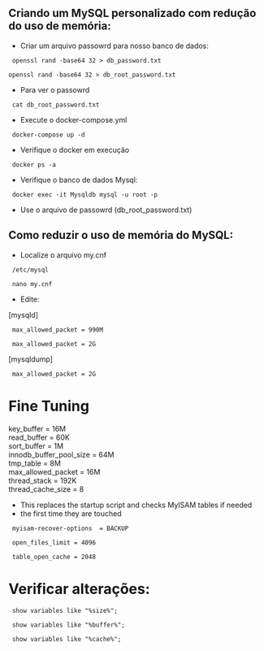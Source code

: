 ## Criando um MySQL personalizado com redução do uso de memória:

- Criar um arquivo passowrd para nosso banco de dados:

<pre><code> openssl rand -base64 32 > db_password.txt </pre></code>
<pre><code>openssl rand -base64 32 > db_root_password.txt </pre></code>

- Para ver o passowrd
<pre><code> cat db_root_password.txt </pre></code>

- Execute o docker-compose.yml
<pre><code> docker-compose up -d </pre></code>

- Verifique o docker em execução
<pre><code> docker ps -a </pre></code>

- Verifique o banco de dados Mysql:
<pre><code> docker exec -it Mysqldb mysql -u root -p </pre></code>

- Use o arquivo de passowrd (db_root_password.txt)

## Como reduzir o uso de memória do MySQL:

- Localize o arquivo my.cnf

<pre><code> /etc/mysql </pre></code>
<pre><code> nano my.cnf </pre></code>

- Edite:

[mysqld]
<pre><code> max_allowed_packet = 990M </pre></code>
<pre><code> max_allowed_packet = 2G </pre></code>

[mysqldump]
<pre><code> max_allowed_packet = 2G </pre></code>

# Fine Tuning

key_buffer = 16M </br>
read_buffer = 60K </br>
sort_buffer = 1M </br>
innodb_buffer_pool_size = 64M </br>
tmp_table = 8M </br>
max_allowed_packet = 16M </br>
thread_stack = 192K </br>
thread_cache_size = 8 </br>


- This replaces the startup script and checks MyISAM tables if needed
- the first time they are touched
<pre><code> myisam-recover-options  = BACKUP </pre></code>
<pre><code> open_files_limit = 4096 </pre></code>
<pre><code> table_open_cache = 2048 </pre></code>

# Verificar alterações:

<pre><code> show variables like "%size%"; </pre></code>
<pre><code> show variables like "%buffer%"; </pre></code>
<pre><code> show variables like "%cache%"; </pre></code>
